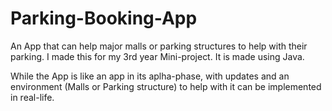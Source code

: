 # Parking-Booking-App

An App that can help major malls or parking structures to help with their parking. I made this for my 3rd year Mini-project. It is made using Java. 

While the App is like an app in its aplha-phase, with updates and an environment (Malls or Parking structure) to help with it can be implemented in real-life.
